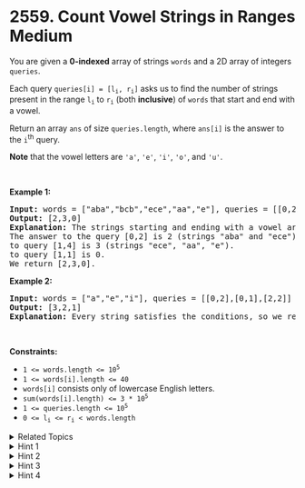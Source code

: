
# 2559. Count Vowel Strings in Ranges<br> Medium

<p>You are given a <strong>0-indexed</strong> array of strings <code>words</code> and a 2D array of integers <code>queries</code>.</p>

<p>Each query <code>queries[i] = [l<sub>i</sub>, r<sub>i</sub>]</code> asks us to find the number of strings present in the range <code>l<sub>i</sub></code> to <code>r<sub>i</sub></code> (both <strong>inclusive</strong>) of <code>words</code> that start and end with a vowel.</p>

<p>Return an array <code>ans</code> of size <code>queries.length</code>, where <code>ans[i]</code> is the answer to the <code>i</code><sup>th</sup> query.</p>

<p><strong>Note</strong> that the vowel letters are <code>&#39;a&#39;</code>, <code>&#39;e&#39;</code>, <code>&#39;i&#39;</code>, <code>&#39;o&#39;</code>, and <code>&#39;u&#39;</code>.</p>

<p>&nbsp;</p>
<p><strong class="example">Example 1:</strong></p>

<pre>
<strong>Input:</strong> words = [&quot;aba&quot;,&quot;bcb&quot;,&quot;ece&quot;,&quot;aa&quot;,&quot;e&quot;], queries = [[0,2],[1,4],[1,1]]
<strong>Output:</strong> [2,3,0]
<strong>Explanation:</strong> The strings starting and ending with a vowel are &quot;aba&quot;, &quot;ece&quot;, &quot;aa&quot; and &quot;e&quot;.
The answer to the query [0,2] is 2 (strings &quot;aba&quot; and &quot;ece&quot;).
to query [1,4] is 3 (strings &quot;ece&quot;, &quot;aa&quot;, &quot;e&quot;).
to query [1,1] is 0.
We return [2,3,0].
</pre>

<p><strong class="example">Example 2:</strong></p>

<pre>
<strong>Input:</strong> words = [&quot;a&quot;,&quot;e&quot;,&quot;i&quot;], queries = [[0,2],[0,1],[2,2]]
<strong>Output:</strong> [3,2,1]
<strong>Explanation:</strong> Every string satisfies the conditions, so we return [3,2,1].</pre>

<p>&nbsp;</p>
<p><strong>Constraints:</strong></p>

<ul>
	<li><code>1 &lt;= words.length &lt;= 10<sup>5</sup></code></li>
	<li><code>1 &lt;= words[i].length &lt;= 40</code></li>
	<li><code>words[i]</code> consists only of lowercase English letters.</li>
	<li><code>sum(words[i].length) &lt;= 3 * 10<sup>5</sup></code></li>
	<li><code>1 &lt;= queries.length &lt;= 10<sup>5</sup></code></li>
	<li><code>0 &lt;= l<sub>i</sub> &lt;= r<sub>i</sub> &lt;&nbsp;words.length</code></li>
</ul>


<details>

<summary> Related Topics </summary>



</details>


<details>
<summary> Hint 1 </summary>
Precompute the prefix sum of strings that start and end with vowels.
</details>

<details>
<summary> Hint 2 </summary>
Use unordered_set to store vowels.
</details>

<details>
<summary> Hint 3 </summary>
Check if the first and last characters of the string are present in the vowels set.
</details>

<details>
<summary> Hint 4 </summary>
Subtract prefix sum for range [l-1, r] to find the number of strings starting and ending with vowels.
</details>